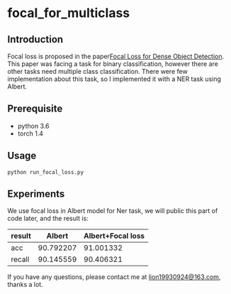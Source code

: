 # focal_for_multiclass

## Introduction
Focal loss is proposed in the paper[Focal Loss for Dense Object Detection](http://arxiv.org/abs/1708.02002). This paper was facing a task for binary classification, however there are other tasks need multiple class classification.
There were few implementation about this task, so I implemented it with a NER task using Albert.


## Prerequisite
- python 3.6
- torch 1.4
## Usage
```
python run_focal_loss.py
```
## Experiments
We use focal loss in Albert model for Ner task, we will public this part of code later, and the result is:

 result | Albert  | Albert+Focal loss
---- | ----- | ------  
acc  | 90.792207 | 91.001332 
recall  | 90.145559 | 90.406321 

If you have any questions, please contact me at lion19930924@163.com, thanks a lot.
